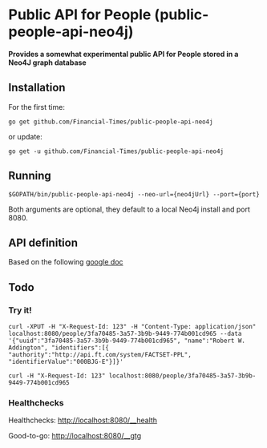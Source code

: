 # Public API for People (public-people-api-neo4j)

__Provides a somewhat experimental public API for People stored in a Neo4J graph database__


## Installation

For the first time:

`go get github.com/Financial-Times/public-people-api-neo4j`

or update:

`go get -u github.com/Financial-Times/public-people-api-neo4j`

## Running

`$GOPATH/bin/public-people-api-neo4j --neo-url={neo4jUrl} --port={port}`

Both arguments are optional, they default to a local Neo4j install and port 8080.

## API definition
Based on the following [google doc](https://docs.google.com/document/d/1SC4Uskl-VD78y0lg5H2Gq56VCmM4OFHofZM-OvpsOFo/edit#heading=h.qjo76xuvpj83)

## Todo
### Try it!

`curl -XPUT -H "X-Request-Id: 123" -H "Content-Type: application/json" localhost:8080/people/3fa70485-3a57-3b9b-9449-774b001cd965 --data '{"uuid":"3fa70485-3a57-3b9b-9449-774b001cd965", "name":"Robert W. Addington", "identifiers":[{ "authority":"http://api.ft.com/system/FACTSET-PPL", "identifierValue":"000BJG-E"}]}'`

`curl -H "X-Request-Id: 123" localhost:8080/people/3fa70485-3a57-3b9b-9449-774b001cd965`

### Healthchecks

Healthchecks: [http://localhost:8080/__health](http://localhost:8080/__health)

Good-to-go: [http://localhost:8080/__gtg](http://localhost:8080/__gtg)

